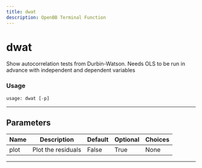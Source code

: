 ```yaml
---
title: dwat
description: OpenBB Terminal Function
---
```


# dwat

Show autocorrelation tests from Durbin-Watson. Needs OLS to be run in advance with independent and dependent variables

### Usage

```python
usage: dwat [-p]
```

---

## Parameters

| Name | Description | Default | Optional | Choices |
| ---- | ----------- | ------- | -------- | ------- |
| plot | Plot the residuals | False | True | None |
---


